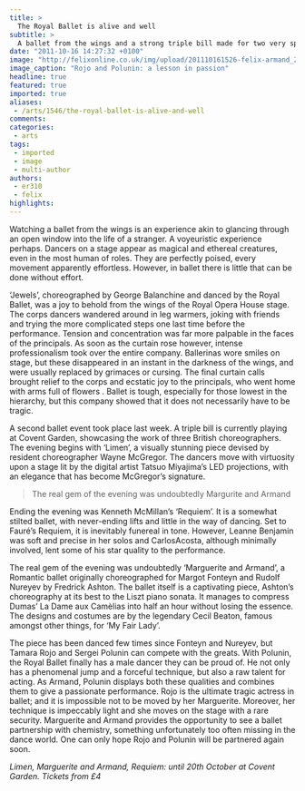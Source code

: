 ```yaml
---
title: >
  The Royal Ballet is alive and well
subtitle: >
  A ballet from the wings and a strong triple bill made for two very special evenings at Covent Garden. Dance in Britain is going strong
date: "2011-10-16 14:27:32 +0100"
image: "http://felixonline.co.uk/img/upload/201110161526-felix-armand_2024074b.jpg"
image_caption: "Rojo and Polunin: a lesson in passion"
headline: true
featured: true
imported: true
aliases:
 - /arts/1546/the-royal-ballet-is-alive-and-well
comments:
categories:
 - arts
tags:
 - imported
 - image
 - multi-author
authors:
 - er310
 - felix
highlights:
---
```


Watching a ballet from the wings is an experience akin to glancing through an open window into the life of a stranger. A voyeuristic experience perhaps. Dancers on a stage appear as magical and ethereal creatures, even in the most human of roles. They are perfectly poised, every movement apparently effortless. However, in ballet there is little that can be done without effort.

‘Jewels’, choreographed by George Balanchine and danced by the Royal Ballet, was a joy to behold from the wings of the Royal Opera House stage. The corps dancers wandered around in leg warmers, joking with friends and trying the more complicated steps one last time before the performance. Tension and concentration was far more palpable in the faces of the principals. As soon as the curtain rose however, intense professionalism took over the entire company. Ballerinas wore smiles on stage, but these disappeared in an instant in the darkness of the wings, and were usually replaced by grimaces or cursing. The final curtain calls brought relief to the corps and ecstatic joy to the principals, who went home with arms full of flowers . Ballet is tough, especially for those lowest in the hierarchy, but this company showed that it does not necessarily have to be tragic.

A second ballet event took place last week. A triple bill is currently playing at Covent Garden, showcasing the work of three British choreographers. The evening begins with ‘Limen’, a visually stunning piece devised by resident choreographer Wayne McGregor. The dancers move with virtuosity upon a stage lit by the digital artist Tatsuo Miyajima’s LED projections, with an elegance that has become McGregor’s signature.

> The real gem of the evening was undoubtedly Margurite and Armand

Ending the evening was Kenneth McMillan’s ‘Requiem’. It is a somewhat stilted ballet, with never-ending lifts and little in the way of dancing. Set to Fauré’s Requiem, it is inevitably funereal in tone. However, Leanne Benjamin was soft and precise in her solos and CarlosAcosta, although minimally involved, lent some of his star quality to the performance.

The real gem of the evening was undoubtedly ‘Marguerite and Armand’, a Romantic ballet originally choreographed for Margot Fonteyn and Rudolf Nureyev by Fredrick Ashton. The ballet itself is a captivating piece, Ashton’s choreography at its best to the Liszt piano sonata. It manages to compress Dumas’ La Dame aux Camèlias into half an hour without losing the essence. The designs and costumes are by the legendary Cecil Beaton, famous amongst other things, for ‘My Fair Lady’.

The piece has been danced few times since Fonteyn and Nureyev, but Tamara Rojo and Sergei Polunin can compete with the greats. With Polunin, the Royal Ballet finally has a male dancer they can be proud of. He not only has a phenomenal jump and a forceful technique, but also a raw talent for acting. As Armand, Polunin displays both these qualities and combines them to give a passionate performance. Rojo is the ultimate tragic actress in ballet; and it is impossible not to be moved by her Marguerite. Moreover, her technique is impeccably light and she moves on the stage with a rare security. Marguerite and Armand provides the opportunity to see a ballet partnership with chemistry, something unfortunately too often missing in the dance world. One can only hope Rojo and Polunin will be partnered again soon.

_Limen, Marguerite and Armand, Requiem: until 20th October at Covent Garden. Tickets from £4_
